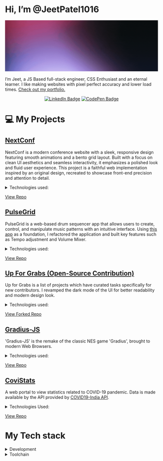 # Hi, I’m @JeetPatel1016

[![Jeet's GitHub Banner](./assets/JeetPatel.gif)](https://portfolio-jeetpatel1016.vercel.app/)

I’m Jeet, a JS Based full-stack engineer, CSS Enthusiast and an eternal learner. I like making websites with pixel perfect accuracy and lower load times.
[Check out my portfolio.](https://portfolio-jeetpatel1016.vercel.app/)

<center>

[![LinkedIn Badge](https://img.shields.io/badge/LinkedIn-Profile-informational?style=flat&logo=linkedin&logoColor=white&color=blue)](https://www.linkedin.com/in/jeet-patel-ba0468214) [![CodePen Badge](https://img.shields.io/badge/CodePen-Profile-informational?style=flat&logo=codepen&logoColor=white&color=silver)](https://codepen.io/jeetpatel1016)

</center>

# 💻 My Projects

## [NextConf](https://nextconf.netlify.app/)

NextConf is a modern conference website with a sleek, responsive design featuring smooth animations and a bento grid layout. Built with a focus on clean UI aesthetics and seamless interactivity, it emphasizes a polished look and fluid user experience. This project is a faithful web implementation inspired by an original design, recreated to showcase front-end precision and attention to detail.

<details>
<summary>Technologies used:</summary>

[![](https://img.shields.io/badge/Code-Next.js-informational?style=flat\&logo=next.js\&logoColor=white\&color=000000)](https://nextjs.org/)
[![](https://img.shields.io/badge/Code-React-informational?style=flat\&logo=react\&logoColor=white\&color=61dafb)](https://react.dev/)
[![](https://img.shields.io/badge/Code-TypeScript-informational?style=flat\&logo=typescript\&logoColor=white\&color=3178c6)](https://www.typescriptlang.org/)
[![](https://img.shields.io/badge/Code-TailwindCSS-informational?style=flat\&logo=tailwind-css\&logoColor=white\&color=38b2ac)](https://tailwindcss.com/)
[![](https://img.shields.io/badge/Code-FramerMotion-informational?style=flat\&logo=framer\&logoColor=white\&color=0055ff)](https://www.framer.com/motion/)

</details> 

[View Repo](https://github.com/JeetPatel1016/nextconf)

## [PulseGrid](https://jeetpatel1016.github.io/pulse-grid/)
PulseGrid is a web-based drum sequencer app that allows users to create, control, and manipulate music patterns with an intuitive interface. Using [this app](https://github.com/sabigara/ytb-drum-sequencer) as a foundation, I refactored the application and built key features such as Tempo adjustment and Volume Mixer.

<details>
<summary>Technologies used:</summary>

![](https://img.shields.io/badge/Code-React-informational?style=flat&logo=react&logoColor=white&color=61dafb)
![](https://img.shields.io/badge/Code-Tone.js-informational?style=flat&logo=javascript&logoColor=white&color=64c8c6)
![](https://img.shields.io/badge/Code-TypeScript-informational?style=flat&logo=typescript&logoColor=white&color=3178c6)
![](https://img.shields.io/badge/Code-CSS-informational?style=flat&logo=CSS3&logoColor=white&color=1572b6)
![](https://img.shields.io/badge/Code-TailwindCSS-informational?style=flat&logo=tailwind-css&logoColor=white&color=38b2ac)
![](https://img.shields.io/badge/Code-Joyride-informational?style=flat&logo=react&logoColor=white&color=fc524d)

</details>

[View Repo](https://github.com/JeetPatel1016/pulse-grid)


## [Up For Grabs (Open-Source Contribution)](https://up-for-grabs.net/#/)
Up for Grabs is a list of projects which have curated tasks specifically for new contributors. I revamped the dark mode of the UI for better readability and modern design look.
<details>
<summary>Technologies used:</summary>
  
![](https://img.shields.io/badge/Code-HTML5-informational?style=flat&logo=html5&logoColor=white&color=red)
![](https://img.shields.io/badge/Code-CSS3-informational?style=flat&logo=CSS3)
![](https://img.shields.io/badge/Code-JavaScript-informational?style=flat&logo=Javascript&logoColor=white&color=da9a01)
![](https://img.shields.io/badge/Code-Ruby-informational?style=flat&logo=Ruby&color=a91401)
![](https://img.shields.io/badge/Code-Jekyll-informational?style=flat&logo=Jekyll&logoColor=white&color=704080)
</details>

[View Forked Repo](https://github.com/JeetPatel1016/up-for-grabs.net)


## [Gradius-JS](https://jeetpatel1016.github.io/gradius-js/)
'Gradius-JS' is the remake of the classic NES game 'Gradius', brought to modern Web Browsers.
<details>
<summary>Technologies used:</summary>
  
![](https://img.shields.io/badge/Code-HTML5-informational?style=flat&logo=html5&logoColor=white&color=red)
![](https://img.shields.io/badge/Code-CSS3-informational?style=flat&logo=CSS3)
![](https://img.shields.io/badge/Code-JavaScript-informational?style=flat&logo=Javascript&logoColor=white&color=da9a01)
</details>

[View Repo](https://github.com/JeetPatel1016/gradius-js)

## [CoviStats](https://jeetpatel1016.github.io/CoviStats)

A web portal to view statistics related to COVID-19 pandemic.
Data is made available by the API provided by [COVID19-India API](https://data.covid19india.org/). <br/>

<details>
<summary>Technologies Used:</summary>

![](https://img.shields.io/badge/Code-HTML5-informational?style=flat&logo=html5&logoColor=white&color=red)
![](https://img.shields.io/badge/Code-CSS3-informational?style=flat&logo=CSS3)
![](https://img.shields.io/badge/Code-JavaScript-informational?style=flat&logo=Javascript&logoColor=white&color=da9a01)
![](https://img.shields.io/badge/Code-Jquery-informational?style=flat&logo=Jquery&color=2162e5)
![](https://img.shields.io/badge/Code-Bootstrap-informational?style=flat&logo=Bootstrap&logoColor=white&color=704080)
![](https://img.shields.io/badge/Code-ChartJS-informational?style=flat&logo=react&logoColor=white&color=782a8a)

</details>

[View Repo](https://github.com/JeetPatel1016/CoviStats)

# My Tech stack

<details>
<summary>Development</summary>
<br>

[![HTML5](https://img.shields.io/badge/HTML5-E34F26?style=for-the-badge&logo=html5&logoColor=white)]() [![CSS3](https://img.shields.io/badge/CSS3-1572B6?style=for-the-badge&logo=css3&logoColor=white)]() [![JavaScript](https://img.shields.io/badge/JavaScript-F7DF1E?style=for-the-badge&logo=javascript&logoColor=black)]() [![TypeScript](https://img.shields.io/badge/TypeScript-3178C6?style=for-the-badge&logo=typescript&logoColor=white)]() [![React](https://img.shields.io/badge/React-61DAFB?style=for-the-badge&logo=react&logoColor=white)]() [![Redux](https://img.shields.io/badge/Redux-764ABC?style=for-the-badge&logo=redux&logoColor=white)]() [![Axios](https://img.shields.io/badge/Axios-007EC6?style=for-the-badge&logo=axios&logoColor=white)]() [![Node.js](https://img.shields.io/badge/Node.js-43853D?style=for-the-badge&logo=node.js&logoColor=white)]() [![Express.js](https://img.shields.io/badge/Express.js-000000?style=for-the-badge&logo=express&logoColor=white)]() [![PostgreSQL](https://img.shields.io/badge/PostgreSQL-336791?style=for-the-badge&logo=postgresql&logoColor=white)]() [![MySQL](https://img.shields.io/badge/MySQL-4479A1?style=for-the-badge&logo=mysql&logoColor=white)]() [![PHP](https://img.shields.io/badge/PHP-777BB4?style=for-the-badge&logo=php&logoColor=white)]() [![Bootstrap](https://img.shields.io/badge/Bootstrap-563D7C?style=for-the-badge&logo=bootstrap&logoColor=white)]() [![Ajax](https://img.shields.io/badge/Ajax-0080FF?style=for-the-badge&logo=ajax&logoColor=white)]() [![jQuery](https://img.shields.io/badge/jQuery-0769AD?style=for-the-badge&logo=jquery&logoColor=white)]() [![Tailwind CSS](https://img.shields.io/badge/Tailwind_CSS-38B2AC?style=for-the-badge&logo=tailwind-css&logoColor=white)]() [![Next.js](https://img.shields.io/badge/Next.js-000000?style=for-the-badge&logo=next.js&logoColor=white)]() [![Sass](https://img.shields.io/badge/Sass-CC6699?style=for-the-badge&logo=sass&logoColor=white)]() [![Capacitor](https://img.shields.io/badge/Capacitor-119EFF?style=for-the-badge&logo=capacitor&logoColor=white)]() [![Ionic](https://img.shields.io/badge/Ionic-3880FF?style=for-the-badge&logo=ionic&logoColor=white)]() [![Cordova](https://img.shields.io/badge/Cordova-E8E8E8?style=for-the-badge&logo=apache-cordova&logoColor=black)]() [![Svelte](https://img.shields.io/badge/Svelte-FF3E00?style=for-the-badge&logo=svelte&logoColor=white)]() [![MongoDB](https://img.shields.io/badge/MongoDB-47A248?style=for-the-badge&logo=mongodb&logoColor=white)]() [![Python](https://img.shields.io/badge/Python-3776AB?style=for-the-badge&logo=python&logoColor=white)]() [![Socket.IO](https://img.shields.io/badge/Socket.IO-010101?style=for-the-badge&logo=socket-io&logoColor=white)]()

</details>

<details>
<summary>Toolchain</summary>
<br>

[![Docker](https://img.shields.io/badge/Docker-2496ED?style=for-the-badge&logo=docker&logoColor=white)]() [![AWS](https://img.shields.io/badge/AWS-232F3E?style=for-the-badge&logo=amazon-aws&logoColor=white)]() [![Vite](https://img.shields.io/badge/Vite-646CFF?style=for-the-badge&logo=vite&logoColor=white)]() [![Nginx](https://img.shields.io/badge/Nginx-009639?style=for-the-badge&logo=nginx&logoColor=white)]() [![Netlify](https://img.shields.io/badge/Netlify-00C7B7?style=for-the-badge&logo=netlify&logoColor=white)]() [![npm](https://img.shields.io/badge/npm-CB3837?style=for-the-badge&logo=npm&logoColor=white)]() [![Postman](https://img.shields.io/badge/Postman-FF6C37?style=for-the-badge&logo=postman&logoColor=white)]() [![Photoshop](https://img.shields.io/badge/Photoshop-31A8FF?style=for-the-badge&logo=adobe-photoshop&logoColor=white)]() [![Illustrator](https://img.shields.io/badge/Illustrator-FF9A00?style=for-the-badge&logo=adobe-illustrator&logoColor=white)]() [![Adobe XD](https://img.shields.io/badge/Adobe_XD-FF61F6?style=for-the-badge&logo=adobe-xd&logoColor=white)]() [![GitHub](https://img.shields.io/badge/GitHub-181717?style=for-the-badge&logo=github&logoColor=white)]() [![GitLab](https://img.shields.io/badge/GitLab-FCA121?style=for-the-badge&logo=gitlab&logoColor=white)]() [![Asana](https://img.shields.io/badge/Asana-273347?style=for-the-badge&logo=asana&logoColor=white)]()

</details>

